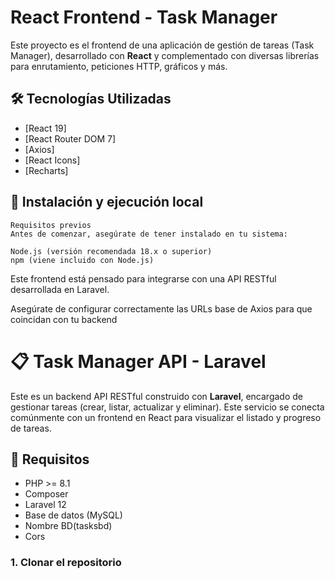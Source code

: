 # React Frontend - Task Manager

Este proyecto es el frontend de una aplicación de gestión de tareas (Task Manager), desarrollado con **React** y complementado con diversas librerías para enrutamiento, peticiones HTTP, gráficos y más.

## 🛠️ Tecnologías Utilizadas

-   [React 19]
-   [React Router DOM 7]
-   [Axios]
-   [React Icons]
-   [Recharts]

## 🚀 Instalación y ejecución local

    Requisitos previos
    Antes de comenzar, asegúrate de tener instalado en tu sistema:

    Node.js (versión recomendada 18.x o superior)
    npm (viene incluido con Node.js)

Este frontend está pensado para integrarse con una API RESTful desarrollada en Laravel.

Asegúrate de configurar correctamente las URLs base de Axios para que coincidan con tu backend

# 📋 Task Manager API - Laravel

Este es un backend API RESTful construido con **Laravel**, encargado de gestionar tareas (crear, listar, actualizar y eliminar). Este servicio se conecta comúnmente con un frontend en React para visualizar el listado y progreso de tareas.

## 🚀 Requisitos

-   PHP >= 8.1
-   Composer
-   Laravel 12
-   Base de datos (MySQL)
-   Nombre BD(tasksbd)
-   Cors

### 1. Clonar el repositorio

